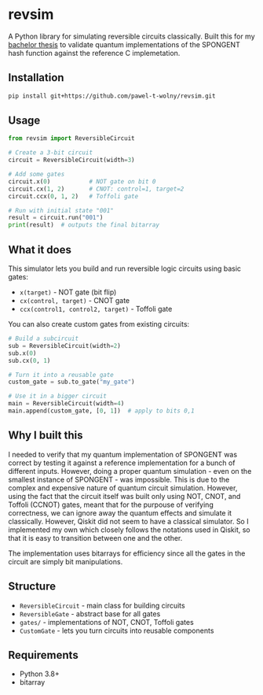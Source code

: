 # revsim

A Python library for simulating reversible circuits classically. Built this for my [bachelor thesis](https://www.cs.ru.nl/bachelors-theses/2025/Pawe%C5%82_Wolny___1092613___Design_and_Optimization_of_a_Grover's_Oracle_for_Quantum_Preimage_Attacks_on_SPONGENT_Hash_Function.pdf) to validate quantum implementations of the SPONGENT hash function against the reference C implemetation.

## Installation

```bash
pip install git+https://github.com/pawel-t-wolny/revsim.git
```

## Usage

```python
from revsim import ReversibleCircuit

# Create a 3-bit circuit
circuit = ReversibleCircuit(width=3)

# Add some gates
circuit.x(0)           # NOT gate on bit 0
circuit.cx(1, 2)       # CNOT: control=1, target=2  
circuit.ccx(0, 1, 2)   # Toffoli gate

# Run with initial state "001"
result = circuit.run("001")
print(result)  # outputs the final bitarray
```

## What it does

This simulator lets you build and run reversible logic circuits using basic gates:
- `x(target)` - NOT gate (bit flip)
- `cx(control, target)` - CNOT gate 
- `ccx(control1, control2, target)` - Toffoli gate

You can also create custom gates from existing circuits:

```python
# Build a subcircuit
sub = ReversibleCircuit(width=2)
sub.x(0)
sub.cx(0, 1)

# Turn it into a reusable gate
custom_gate = sub.to_gate("my_gate")

# Use it in a bigger circuit
main = ReversibleCircuit(width=4)
main.append(custom_gate, [0, 1])  # apply to bits 0,1
```

## Why I built this

I needed to verify that my quantum implementation of SPONGENT was correct by testing it against a reference implementation for a bunch of different inputs. However, doing a proper quantum simulation - even on the smallest instance of SPONGENT - was impossible. This is due to the complex and expensive nature of quantum circuit simulation. However, using the fact that the circuit itself was built only using NOT, CNOT, and Toffoli (CCNOT) gates, meant that for the purpouse of verifying correctness, we can ignore away the quantum effects and simulate it classically. However, Qiskit did not seem to have a classical simulator. So I implemented my own which closely follows the notations used in Qiskit, so that it is easy to transition between one and the other.

The implementation uses bitarrays for efficiency since all the gates in the circuit are simply bit manipulations.

## Structure

- `ReversibleCircuit` - main class for building circuits
- `ReversibleGate` - abstract base for all gates  
- `gates/` - implementations of NOT, CNOT, Toffoli gates
- `CustomGate` - lets you turn circuits into reusable components

## Requirements

- Python 3.8+
- bitarray
